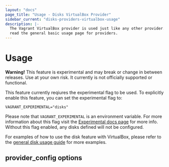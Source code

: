 ```yaml
---
layout: "docs"
page_title: "Usage - Disks VirtualBox Provider"
sidebar_current: "disks-providers-virtualbox-usage"
description: |-
  The Vagrant VirtualBox provider is used just like any other provider. Please
  read the general basic usage page for providers.
---
```


# Usage

<div class="alert alert-warning">
  <strong>Warning!</strong> This feature is experimental and may break or
  change in between releases. Use at your own risk. It currently is not officially
  supported or functional.

  This feature currently reqiures the experimental flag to be used. To explicitly enable this feature, you can set the experimental flag to:

  ```
  VAGRANT_EXPERIMENTAL="disks"
  ```

  Please note that `VAGRANT_EXPERIMENTAL` is an environment variable. For more
  information about this flag visit the [Experimental docs page](/docs/experimental/)
  for more info. Without this flag enabled, any disks defined will not be configured.
</div>

For examples of how to use the disk feature with VirtualBox, please refer to the
[general disk usage guide](/docs/disks/usage.html) for more examples.

## provider_config options
